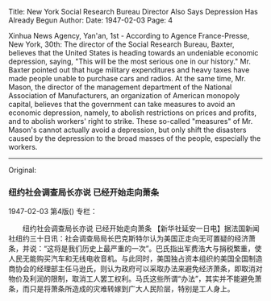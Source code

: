Title: New York Social Research Bureau Director Also Says Depression Has Already Begun
Author:
Date: 1947-02-03
Page: 4

Xinhua News Agency, Yan'an, 1st - According to Agence France-Presse, New York, 30th: The director of the Social Research Bureau, Baxter, believes that the United States is heading towards an undeniable economic depression, saying, "This will be the most serious one in our history." Mr. Baxter pointed out that huge military expenditures and heavy taxes have made people unable to purchase cars and radios. At the same time, Mr. Mason, the director of the management department of the National Association of Manufacturers, an organization of American monopoly capital, believes that the government can take measures to avoid an economic depression, namely, to abolish restrictions on prices and profits, and to abolish workers' right to strike. These so-called "measures" of Mr. Mason's cannot actually avoid a depression, but only shift the disasters caused by the depression to the broad masses of the people, especially the workers.



<hr /> 

Original: 


### 纽约社会调查局长亦说  已经开始走向萧条

1947-02-03
第4版()
专栏：

　　纽约社会调查局长亦说
    已经开始走向萧条
    【新华社延安一日电】据法国新闻社纽约三十日讯：社会调查局局长巴克斯特尔认为美国正走向无可置疑的经济萧条，并说：“这将是我们历史上最严重的一次”。巴氏指出军费浩大与捐税繁重，使人民无能购买汽车和无线电收音机。与此同时，美国独占资本组织的美国全国制造商协会的经理部主任马逊氏，则认为政府可以采取办法来避免经济萧条，即取消对物价及利润的限制，取消工人罢工权利。马氏这些所谓“办法”，其实并不能避免萧条，而只是将萧条所造成的灾难转嫁到广大人民阶层，特别是工人身上。
